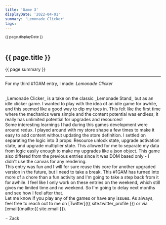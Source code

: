 ```yaml
---
title: 'Game 3'
displayDate: '2022-04-01'
summary: 'Lemonade Clicker'
tags:
---
```


<small class="left">
{{ page.displayDate }}
</small>
<br><br>

## {{ page.title }}

{{ page.summary }}

---

For my third #1GAM entry, I made: _Lemonade Clicker_

<br>
_Lemonade Clicker_ is a take on the classic _Lemonade Stand_ but as an idle clicker game. I wanted to play with the idea
of an idle game for awhile, and this seemed like a good way to dip my toes in. This felt like the first time where the
mechanics were simple and the content potential was endless; it really has unlimited potential for upgrades and 
resources!

<br>
Some interesting learnings I had during this games development were around redux. I played around with my store shape
a few times to make it easy to add content without updating the store definition. I settled on separating the logic into
3 props: Resource unlock state, upgrade activation state, and upgrade multiplier state. This allowed for me to separate 
my data from logic easily enough to make my upgrades like a json object. This game also differed from the previous 
entries since it was DOM based only - I didn't use the canvas for any rendering.

<br>
This entry was fun and I will for sure reuse this core for another upgraded version in the future, but I need to take a
break. This #1GAM has turned into more of a chore than a fun activity and I'm going to take a step back from it for 
awhile. I feel like I only work on these entries on the weekend, which still gives me limited time and no weekend. So
I'm going to delay next months and see how I feel after that.

<br>
Let me know if you play any of the games or have any issues. As always, feel
free to reach out to me on [Twitter]({{ site.twitter_profile }}) or via
[email](mailto:{{ site.email }}).

&minus; Zack
<br>
